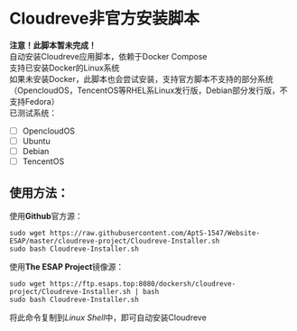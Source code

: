 # Cloudreve非官方安装脚本
**注意！此脚本暂未完成！**  
自动安装Cloudreve应用脚本，依赖于Docker Compose  
支持已安装Docker的Linux系统  
如果未安装Docker，此脚本也会尝试安装，支持官方脚本不支持的部分系统（OpencloudOS，TencentOS等RHEL系Linux发行版，Debian部分发行版，不支持Fedora）  
已测试系统：
- [ ] OpencloudOS
- [ ] Ubuntu
- [ ] Debian
- [ ] TencentOS   

## 使用方法：  

使用**Github**官方源：
```shell
sudo wget https://raw.githubusercontent.com/AptS-1547/Website-ESAP/master/cloudreve-project/Cloudreve-Installer.sh
sudo bash Cloudreve-Installer.sh
```

使用**The ESAP Project**镜像源：
```shell
sudo wget https://ftp.esaps.top:8080/dockersh/cloudreve-project/Cloudreve-Installer.sh | bash
sudo bash Cloudreve-Installer.sh
```   

将此命令复制到*Linux Shell*中，即可自动安装Cloudreve